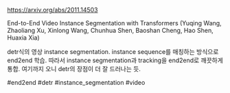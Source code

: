 https://arxiv.org/abs/2011.14503

End-to-End Video Instance Segmentation with Transformers (Yuqing Wang, Zhaoliang Xu, Xinlong Wang, Chunhua Shen, Baoshan Cheng, Hao Shen, Huaxia Xia)

detr식의 영상 instance segmentation. instance sequence를 매칭하는 방식으로 end2end 학습. 따라서 instance segmentation과 tracking을 end2end로 깨끗하게 통합. 여기까지 오니 detr의 장점이 더 잘 드러나는 듯.

#end2end #detr #instance_segmentation #video 